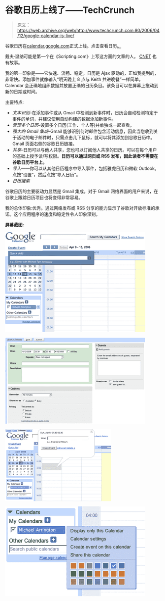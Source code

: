 # 谷歌日历上线了——TechCrunch

> 原文：<https://web.archive.org/web/http://www.techcrunch.com:80/2006/04/12/google-calendar-is-live/>

 [](https://web.archive.org/web/20220819180808/http://calendar.google.com/) 谷歌日历在[calendar.google.com](https://web.archive.org/web/20220819180808/http://calendar.google.com/)正式上线。点击查看日历[。](https://web.archive.org/web/20220819180808/http://www.google.com/googlecalendar/tour.html)

戴夫·温纳可能是第一个在《Scripting.com》上写这方面的文章的人。 [CNET](https://web.archive.org/web/20220819180808/http://news.com.com/2100-1032_3-6060741.html) 也有故事。

我的第一印象是——它快速、流畅、稳定。日历是 Ajax 驱动的，正如我提到的，非常快。添加事件就像输入“明天晚上 8 点与 Keith 共进晚餐”一样简单，Calendar 会正确地组织数据并放置正确的日历条目。该条目可以在屏幕上拖动到新的日期或时间。

主要特点:

*   *文本识别*–在添加事件或从 Gmail 中检测到新事件时，日历会自动检测特定于事件的单词，并建议使用自动构建的数据添加新事件。
*   *管理多个日历*–设置多个日历(工作、个人等)并单独或一起查看。
*   *强大的 Gmail 集成*–Gmail 能够识别何时邮件包含活动信息，因此当您收到关于活动的电子邮件时，只需点击几下鼠标，就可以将其添加到谷歌日历中。Gmail 页面右侧的谷歌日历链接。
*   *共享*–日历可以与他人共享，您也可以订阅他人共享的日历。可以在每个用户的基础上授予读/写权限。**日历可以通过网页或 RSS 发布，因此读者不需要在谷歌日历平台上。**
*   *导入*——你可以从其他日历程序中导入事件，包括雅虎日历和微软 Outlook。点按“设置”，然后点按“导入日历”。
*   *日历搜索*

谷歌日历的主要驱动力显然是 Gmail 集成。对于 Gmail 网络界面的用户来说，在谷歌上跟踪日历项目也将变得非常容易。

我的总体印象:优秀。通过网络发布或 RSS 分享的能力显示了谷歌对开放标准的承诺。这个应用程序的速度和稳定性令人印象深刻。

**屏幕截图:**

![](img/3b7f11c90597b74facb6066a742b3ce0.png)

![](img/2902908660b7a507f13b4eadd2cc4c1e.png)

![](img/65b606aab5818c5eb54ad1414aa3fb0c.png)

![](img/1ff2d39853d8f88caa2d7a801c582af0.png)